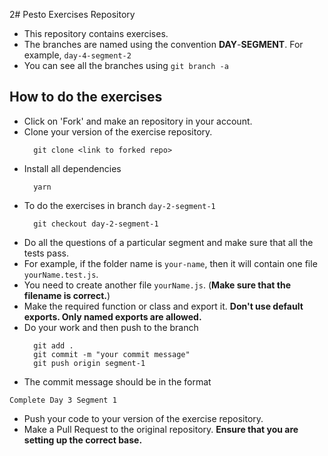 2# Pesto Exercises Repository

- This repository contains exercises.
- The branches are named using the convention **DAY**-**SEGMENT**. For example, `day-4-segment-2`
- You can see all the branches using `git branch -a`

## How to do the exercises

- Click on 'Fork' and make an repository in your account.
- Clone your version of the exercise repository.
  ```
    git clone <link to forked repo>
  ```
- Install all dependencies
  ```
    yarn
  ```
- To do the exercises in branch `day-2-segment-1`
  ```
    git checkout day-2-segment-1
  ```
- Do all the questions of a particular segment and make sure that all the tests pass.
- For example, if the folder name is `your-name`, then it will contain one file `yourName.test.js`. 
- You need to create another file `yourName.js`. (**Make sure that the filename is correct.**)
- Make the required function or class and export it. **Don't use default exports. Only named exports are allowed.**
- Do your work and then push to the branch
  ```
    git add .
    git commit -m "your commit message"
    git push origin segment-1
  ```
- The commit message should be in the format 
```
Complete Day 3 Segment 1
```
- Push your code to your version of the exercise repository.
- Make a Pull Request to the original repository. **Ensure that you are setting up the correct base.**
